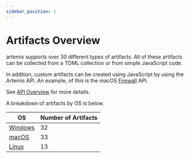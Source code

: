 ```yaml
---
sidebar_position: 1
---
```


# Artifacts Overview

artemis supports over 30 different types of artifacts. All of these artifacts
can be collected from a TOML collection or from simple JavaScript code.

In addition, custom artifacts can be created using JavaScript by using the
Artemis API. An example, of this is the macOS
[Firewall](https://github.com/puffyCid/artemis-api/blob/main/src/macos/plist/firewall.ts)
API.

See [API Overview](../API/overview.md) for more details.

A breakdown of artifacts by OS is below.

| OS                      | Number of Artifacts |
| ----------------------- | ------------------- |
| [Windows](./windows.md) | 32                  |
| [macOS](./macos.md)     | 33                  |
| [Linux](./linux.md)     | 13                  |
